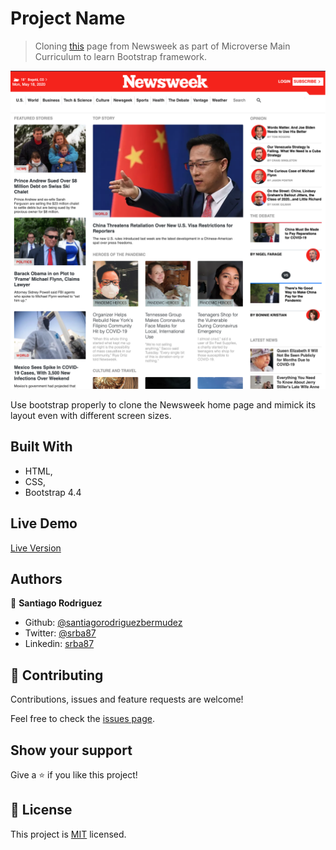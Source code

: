 # Project Name

> Cloning [this](https://www.newsweek.com/) page from Newsweek as part of Microverse Main Curriculum to learn Bootstrap framework.

![screenshot](./img/app_screenshot.png)

Use bootstrap properly to clone the Newsweek home page and mimick its layout even with different screen sizes.

## Built With

- HTML,
- CSS,
- Bootstrap 4.4

## Live Demo

[Live Version](https://raw.githack.com/santiagorodriguezbermudez/newsweek-clone/feature-homepage/index.html)

## Authors

👤 **Santiago Rodriguez**

- Github: [@santiagorodriguezbermudez](https://github.com/santiagorodriguezbermudez)
- Twitter: [@srba87](https://twitter.com/srba87)
- Linkedin: [srba87](https://www.linkedin.com/in/srba87/)

## 🤝 Contributing

Contributions, issues and feature requests are welcome!

Feel free to check the [issues page](issues/).

## Show your support

Give a ⭐️ if you like this project!


## 📝 License

This project is [MIT](lic.url) licensed.
